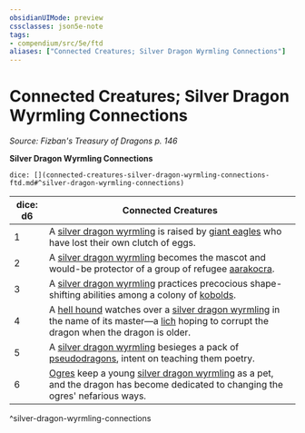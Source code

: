 ```yaml
---
obsidianUIMode: preview
cssclasses: json5e-note
tags:
- compendium/src/5e/ftd
aliases: ["Connected Creatures; Silver Dragon Wyrmling Connections"]
---
```

# Connected Creatures; Silver Dragon Wyrmling Connections
*Source: Fizban's Treasury of Dragons p. 146* 

**Silver Dragon Wyrmling Connections**

`dice: [](connected-creatures-silver-dragon-wyrmling-connections-ftd.md#^silver-dragon-wyrmling-connections)`

| dice: d6 | Connected Creatures |
|----------|---------------------|
| 1 | A [silver dragon wyrmling](5E2014官方资源/bestiary/dragon/silver-dragon-wyrmling.md) is raised by [giant eagles](5E2014官方资源/bestiary/beast/giant-eagle.md) who have lost their own clutch of eggs. |
| 2 | A [silver dragon wyrmling](5E2014官方资源/bestiary/dragon/silver-dragon-wyrmling.md) becomes the mascot and would-be protector of a group of refugee [aarakocra](5E2014官方资源/bestiary/humanoid/aarakocra.md). |
| 3 | A [silver dragon wyrmling](5E2014官方资源/bestiary/dragon/silver-dragon-wyrmling.md) practices precocious shape-shifting abilities among a colony of [kobolds](5E2014官方资源/bestiary/humanoid/kobold.md). |
| 4 | A [hell hound](5E2014官方资源/bestiary/fiend/hell-hound.md) watches over a [silver dragon wyrmling](5E2014官方资源/bestiary/dragon/silver-dragon-wyrmling.md) in the name of its master—a [lich](5E2014官方资源/bestiary/undead/lich.md) hoping to corrupt the dragon when the dragon is older. |
| 5 | A [silver dragon wyrmling](5E2014官方资源/bestiary/dragon/silver-dragon-wyrmling.md) besieges a pack of [pseudodragons](5E2014官方资源/bestiary/dragon/pseudodragon.md), intent on teaching them poetry. |
| 6 | [Ogres](5E2014官方资源/bestiary/giant/ogre.md) keep a young [silver dragon wyrmling](5E2014官方资源/bestiary/dragon/silver-dragon-wyrmling.md) as a pet, and the dragon has become dedicated to changing the ogres' nefarious ways. |
^silver-dragon-wyrmling-connections